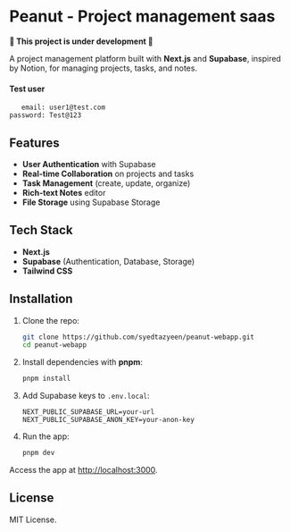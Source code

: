 # Peanut - Project management saas

**🚧 This project is under development 🚧**

A project management platform built with **Next.js** and **Supabase**, inspired by Notion, for managing projects, tasks, and notes.


#### Test user
```bin
   email: user1@test.com  
password: Test@123
```


## Features
- **User Authentication** with Supabase
- **Real-time Collaboration** on projects and tasks
- **Task Management** (create, update, organize)
- **Rich-text Notes** editor
- **File Storage** using Supabase Storage

## Tech Stack
- **Next.js**
- **Supabase** (Authentication, Database, Storage)
- **Tailwind CSS**

## Installation

1. Clone the repo:
   ```bash
   git clone https://github.com/syedtazyeen/peanut-webapp.git
   cd peanut-webapp
   ```

2. Install dependencies with **pnpm**:
   ```bash
   pnpm install
   ```

3. Add Supabase keys to `.env.local`:
   ```
   NEXT_PUBLIC_SUPABASE_URL=your-url
   NEXT_PUBLIC_SUPABASE_ANON_KEY=your-anon-key
   ```

4. Run the app:
   ```bash
   pnpm dev
   ```

Access the app at [http://localhost:3000](http://localhost:3000).

## License

MIT License.